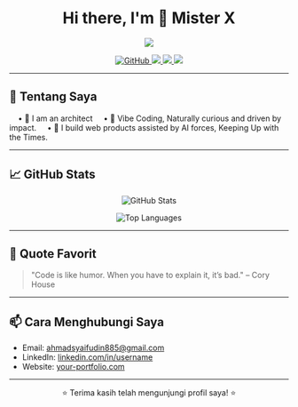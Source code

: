<h1 align="center">Hi there, I'm 👋 Mister X</h1>

<p align="center">
  <img src="https://readme-typing-svg.herokuapp.com?font=Fira+Code&size=22&pause=1000&center=true&vCenter=true&width=700&lines=🌱+I+am+a+person+who+loves+to+learn.;I+am+not+into+coding,+but+I+really+enjoy+it." />
</p>



<p align="center">
  <a href="https://github.com/username">
    <img src="https://img.shields.io/github/followers/username?label=Follow&style=social" alt="GitHub" />
  </a>
  <a href="mailto:emailkamu@gmail.com">
    <img src="https://img.shields.io/badge/email-emailkamu@gmail.com-red" />
  </a>
  <a href="https://www.linkedin.com/in/username">
    <img src="https://img.shields.io/badge/LinkedIn-username-blue?logo=linkedin" />
  </a>
  <a href="https://your-portfolio.com">
    <img src="https://img.shields.io/badge/Portfolio-Visit-green?logo=firefox" />
  </a>
</p>

---

## 🚀 Tentang Saya
&nbsp;&nbsp;&nbsp;&nbsp;• 👷 I am an architect 
&nbsp;&nbsp;&nbsp;&nbsp;• 🌱 Vibe Coding, Naturally curious and driven by impact.
&nbsp;&nbsp;&nbsp;&nbsp;• 🌱 I build web products assisted by AI forces, Keeping Up with the Times.

---

## 📈 GitHub Stats
<p align="center">
  <img src="https://github-readme-stats.vercel.app/api?username=YOUR_GITHUB_USERNAME&show_icons=true&hide_title=true&count_private=true&hide=prs&theme=radical" alt="GitHub Stats" />
</p>

<p align="center">
  <img src="https://github-readme-stats.vercel.app/api/top-langs/?username=YOUR_GITHUB_USERNAME&langs_count=5&layout=compact&theme=radical" alt="Top Languages" />
</p>

---

## 📝 Quote Favorit

> "Code is like humor. When you have to explain it, it’s bad." – Cory House

---

## 📫 Cara Menghubungi Saya

- Email: ahmadsyaifudin885@gmail.com
- LinkedIn: [linkedin.com/in/username](https://linkedin.com/in/username)
- Website: [your-portfolio.com](miseterx.web,id)

---

<p align="center">⭐️ Terima kasih telah mengunjungi profil saya! ⭐️</p>
